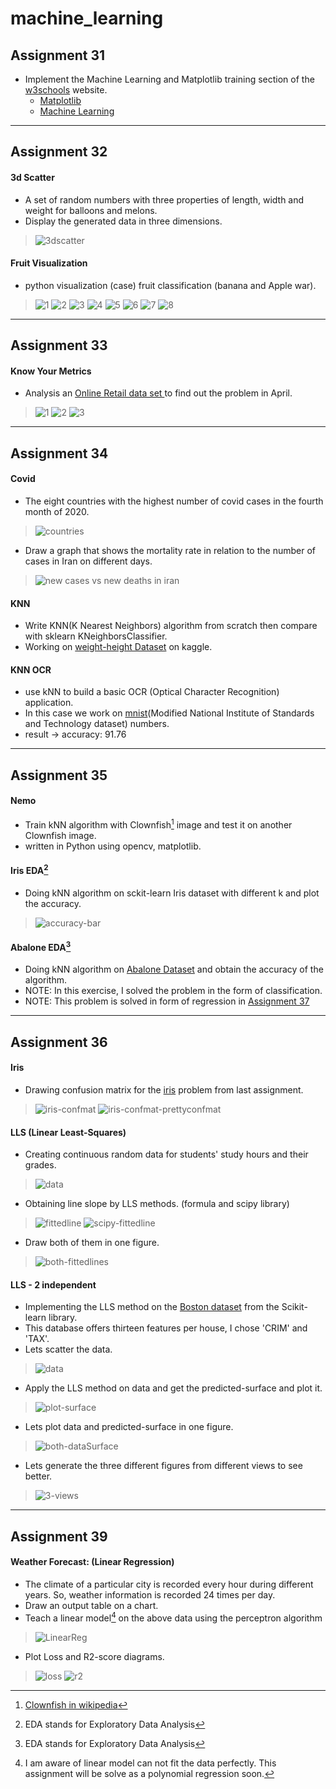 # machine_learning
## Assignment 31
- Implement the Machine Learning and Matplotlib training section of the <a href='https://www.w3schools.com'>w3schools</a> website.
  - <a href='https://www.w3schools.com/python/matplotlib_intro.asp'>Matplotlib</a>
  - <a href='https://www.w3schools.com/python/python_ml_getting_started.asp'>Machine Learning</a>
---
## Assignment 32
#### 3d Scatter
- A set of random numbers with three properties of length, width and weight for balloons and melons.
- Display the generated data in three dimensions.
>  ![3dscatter](https://user-images.githubusercontent.com/77120507/149618006-bde5b46e-6de0-4fa4-8f67-dea8e771b0ff.png)

#### Fruit Visualization
- python visualization (case) fruit classification (banana and Apple war).
> ![1](https://user-images.githubusercontent.com/77120507/149618040-beb648f6-3dda-402f-8af1-d47c0ffa2e54.png)
![2](https://user-images.githubusercontent.com/77120507/149618043-d4a76456-8c3a-4747-a3d9-304bc4bd28a9.png)
![3](https://user-images.githubusercontent.com/77120507/149618046-60d315f6-d1a3-4b23-8917-b9201a424a51.png)
![4](https://user-images.githubusercontent.com/77120507/149618047-3400b287-051c-44f1-a4b8-d64e0f95b407.png)
![5](https://user-images.githubusercontent.com/77120507/149618048-1e4d83ca-1a2e-4cc7-a21b-9422d83f9eba.png)
![6](https://user-images.githubusercontent.com/77120507/149618049-f3dee545-7b4b-4d69-a8ed-3ab0d13dacc8.png)
![7](https://user-images.githubusercontent.com/77120507/149618051-1f6199c7-6b8e-4705-8720-1adb7230a5fa.png)
![8](https://user-images.githubusercontent.com/77120507/149618052-75e0f4b8-7ed0-43c7-9523-2e8def7fdd09.png)
---
## Assignment 33
#### Know Your Metrics
- Analysis an <a href='https://www.kaggle.com/vijayuv/onlineretail/discussion/130783'>Online Retail data set </a>to find out the problem in April.
> ![1](https://user-images.githubusercontent.com/77120507/150130034-d7e275f6-c1b1-4482-99ed-365a502e6a4f.png)
![2](https://user-images.githubusercontent.com/77120507/150130040-b6253d82-9378-4de8-acef-dc7441cde2bf.png)
![3](https://user-images.githubusercontent.com/77120507/150130041-c9d39386-60f6-495a-85fd-45f8be1ffbe7.png)
---
## Assignment 34
#### Covid
- The eight countries with the highest number of covid cases in the fourth month of 2020.
> ![countries](https://user-images.githubusercontent.com/77120507/150640172-524a5918-50b6-449b-8301-a474365d9911.PNG)

- Draw a graph that shows the mortality rate in relation to the number of cases in Iran on different days.
> ![new cases vs new deaths in iran](https://user-images.githubusercontent.com/77120507/150640175-a67d39b3-4817-4667-ad83-d6ed96fce6a7.png)

#### KNN
- Write KNN(K Nearest Neighbors) algorithm from scratch then compare with sklearn KNeighborsClassifier.
- Working on <a href='https://www.kaggle.com/mustafaali96/weight-height'>weight-height Dataset</a> on kaggle.


#### KNN OCR
- use kNN to build a basic OCR (Optical Character Recognition) application.
- In this case we work on <a href='https://github.com/BenyaminZojaji/Machine_Learning/blob/main/Assignment34/img/mnist.png'>mnist</a>(Modified National Institute of Standards and Technology dataset) numbers.
- result ->  accuracy: 91.76
---
## Assignment 35
#### Nemo
- Train kNN algorithm with Clownfish[^1] image and test it on another Clownfish image.
- written in Python using opencv, matplotlib.

#### Iris EDA[^2]
- Doing kNN algorithm on sckit-learn Iris dataset with different k and plot the accuracy.
> ![accuracy-bar](https://user-images.githubusercontent.com/77120507/152134392-9a379333-3c1c-4396-a2cd-0d52c66e1b20.png)

#### Abalone EDA[^2]
- Doing kNN algorithm on <a href='https://archive.ics.uci.edu/ml/datasets/abalone'>Abalone Dataset</a> and obtain the accuracy of the algorithm.
- NOTE: In this exercise, I solved the problem in the form of classification.
- NOTE: This problem is solved in form of regression in <a href='https://github.com/BenyaminZojaji/Machine_Learning/tree/main/Assignment37'>Assignment 37</a>

[^1]: <a href='https://en.wikipedia.org/wiki/Amphiprioninae'>Clownfish in wikipedia</a>
[^2]: EDA stands for Exploratory Data Analysis
---
## Assignment 36
#### Iris
- Drawing confusion matrix for the <a href='https://github.com/BenyaminZojaji/Machine_Learning/tree/main/Assignment35'>iris</a> problem from last assignment.
> ![iris-confmat](https://user-images.githubusercontent.com/77120507/152503716-ec39c3dc-8ce8-4d5d-912f-0272929323ca.png)
![iris-confmat-prettyconfmat](https://user-images.githubusercontent.com/77120507/152504588-b1e684e5-1da9-4b71-8e88-a87ef0ac7b65.png)

#### LLS (Linear Least-Squares)
- Creating continuous random data for students' study hours and their grades.
> ![data](https://user-images.githubusercontent.com/77120507/152536915-f1e7c2fc-8827-44da-8939-bd66c8177483.png)
- Obtaining line slope by LLS methods. (formula and scipy library)
> ![fittedline](https://user-images.githubusercontent.com/77120507/152535641-a1bed5ea-f895-41cb-b0d5-8d4ca587a49f.png)
![scipy-fittedline](https://user-images.githubusercontent.com/77120507/152535658-7702ade7-d41b-4ab0-8333-bd6c7cbcc5ce.png)
- Draw both of them in one figure.
> ![both-fittedlines](https://user-images.githubusercontent.com/77120507/152535669-bd944145-1e2e-4519-b34d-9c4257b78013.png)

#### LLS - 2 independent
- Implementing the LLS method on the <a href='https://scikit-learn.org/stable/modules/generated/sklearn.datasets.load_boston.html'>Boston dataset</a> from the Scikit-learn library.
- This database offers thirteen features per house, I chose 'CRIM' and 'TAX'.
- Lets scatter the data.
> ![data](https://user-images.githubusercontent.com/77120507/152638221-adb5a55e-a7bf-4530-a639-aebe7981bcf1.png)
- Apply the LLS method on data and get the predicted-surface and plot it.
> ![plot-surface](https://user-images.githubusercontent.com/77120507/152638222-133fc3f5-854a-4e69-9e3c-7c5421932df3.png)
- Lets plot data and predicted-surface in one figure. 
> ![both-dataSurface](https://user-images.githubusercontent.com/77120507/152638215-745ba00d-4d07-4f49-a219-cd7ba5910d06.png)
- Lets generate the three different figures from different views to see better.
> ![3-views](https://user-images.githubusercontent.com/77120507/152638023-e3650536-30e8-4acb-9042-b8f1633af79d.png)
---
## Assignment 39
#### Weather Forecast: (Linear Regression)
- The climate of a particular city is recorded every hour during different years. So, weather information is recorded 24 times per day.
- Draw an output table on a chart.
- Teach a linear model[^bad-fit-1] on the above data using the perceptron algorithm
> ![LinearReg](https://user-images.githubusercontent.com/77120507/154800951-3ae9e380-6c88-4ad1-ae20-5cd299fe9f97.png)
- Plot Loss and R2-score diagrams.
> ![loss](https://user-images.githubusercontent.com/77120507/154800956-0a286aee-49d7-40e4-a439-8337c64452c5.png)
> ![r2](https://user-images.githubusercontent.com/77120507/154800959-8f358369-4aaf-4575-8c59-9bf793f3fe01.png)

[^bad-fit-1]: I am aware of linear model can not fit the data perfectly. This assignment will be solve as a polynomial regression soon.
